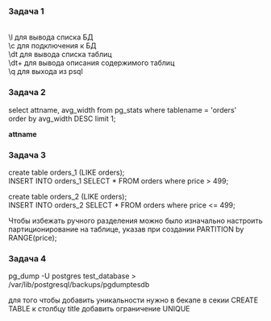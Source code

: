 ### Задача 1

<br>\l для вывода списка БД
<br>\c для подключения к БД
<br>\dt для вывода списка таблиц
<br>\dt+ для вывода описания содержимого таблиц
<br>\q для выхода из psql  

### Задача 2

select attname, avg_width from pg_stats where tablename = 'orders'
<br>order by avg_width DESC limit 1;

<b>attname</b>

### Задача 3


create table orders_1 (LIKE orders);
<br>INSERT INTO orders_1 SELECT * FROM orders where price > 499;

create table orders_2 (LIKE orders);
<br> INSERT INTO orders_2 SELECT * FROM orders where price <= 499;


Чтобы избежать ручного разделения можно было изначально настроить партиционирование на таблице, указав при создании PARTITION by RANGE(price);


### Задача 4

pg_dump -U postgres  test_database > /var/lib/postgresql/backups/pgdumptesdb

для того чтобы добавить уникальности нужно в бекапе в секии CREATE TABLE к столбцу title добавить ограничение UNIQUE